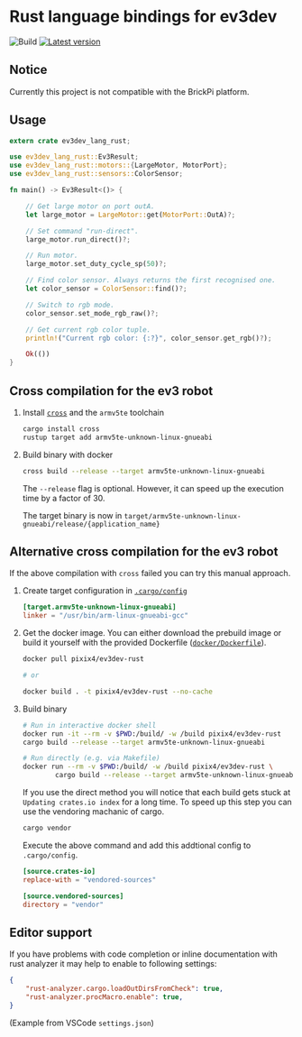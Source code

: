 # Rust language bindings for ev3dev

![Build](https://github.com/pixix4/ev3dev-lang-rust/workflows/Build/badge.svg)
[![Latest version](https://img.shields.io/crates/v/ev3dev-lang-rust.svg)](https://crates.io/crates/ev3dev-lang-rust)

## Notice

Currently this project is not compatible with the BrickPi platform.

## Usage

```rust
extern crate ev3dev_lang_rust;

use ev3dev_lang_rust::Ev3Result;
use ev3dev_lang_rust::motors::{LargeMotor, MotorPort};
use ev3dev_lang_rust::sensors::ColorSensor;

fn main() -> Ev3Result<()> {

    // Get large motor on port outA.
    let large_motor = LargeMotor::get(MotorPort::OutA)?;

    // Set command "run-direct".
    large_motor.run_direct()?;

    // Run motor.
    large_motor.set_duty_cycle_sp(50)?;

    // Find color sensor. Always returns the first recognised one.
    let color_sensor = ColorSensor::find()?;

    // Switch to rgb mode.
    color_sensor.set_mode_rgb_raw()?;

    // Get current rgb color tuple.
    println!("Current rgb color: {:?}", color_sensor.get_rgb()?);

    Ok(())
}
```

## Cross compilation for the ev3 robot

1. Install [`cross`](https://github.com/rust-embedded/cross) and the `armv5te` toolchain
    ```bash
    cargo install cross
    rustup target add armv5te-unknown-linux-gnueabi
    ```

2. Build binary with docker
    ```bash
    cross build --release --target armv5te-unknown-linux-gnueabi   
    ```
    The `--release` flag is optional. However, it can speed up the execution time by a factor of 30.

    The target binary is now in `target/armv5te-unknown-linux-gnueabi/release/{application_name}`


## Alternative cross compilation for the ev3 robot

If the above compilation with `cross` failed you can try this manual approach. 

1. Create target configuration in [`.cargo/config`](https://github.com/pixix4/ev3dev-lang-rust/blob/master/.cargo/config)
    ```toml
    [target.armv5te-unknown-linux-gnueabi]
    linker = "/usr/bin/arm-linux-gnueabi-gcc"
    ```

2. Get the docker image. You can either download the prebuild image or build it yourself with the provided Dockerfile ([`docker/Dockerfile`](https://github.com/pixix4/ev3dev-lang-rust/blob/master/docker/Dockerfile)).
    ```bash
    docker pull pixix4/ev3dev-rust

    # or

    docker build . -t pixix4/ev3dev-rust --no-cache
    ```

3. Build binary
    ```bash
    # Run in interactive docker shell
    docker run -it --rm -v $PWD:/build/ -w /build pixix4/ev3dev-rust
    cargo build --release --target armv5te-unknown-linux-gnueabi

    # Run directly (e.g. via Makefile)
    docker run --rm -v $PWD:/build/ -w /build pixix4/ev3dev-rust \
            cargo build --release --target armv5te-unknown-linux-gnueabi
    ```

    If you use the direct method you will notice that each build gets stuck at `Updating crates.io index` for a long time. To speed up this step you can use the vendoring machanic of cargo.
    ```bash
    cargo vendor
    ```
    Execute the above command and add this addtional config to `.cargo/config`.
    ```toml
    [source.crates-io]
    replace-with = "vendored-sources"

    [source.vendored-sources]
    directory = "vendor"
    ```

## Editor support

If you have problems with code completion or inline documentation with rust analyzer it may help to enable to following settings:

```json
{
    "rust-analyzer.cargo.loadOutDirsFromCheck": true,
    "rust-analyzer.procMacro.enable": true,
}
```
(Example from VSCode `settings.json`)
